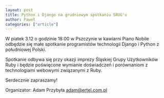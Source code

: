```yaml
---
layout: post
title: Python i Django na grudniowym spotkaniu SRUG'u
author: Paweł
categories: ["article"]
---
```


W piatek 3.12 o godzinie 18:00 w Pszczynie w kawiarni Piano Nobile
odbędzie się małe spotkanie programistów technologii Django i Python z
południowej Polski.

Spotkanie odbywa się przy okazji imprezy Śląskiej Grupy Użytkowników
Ruby i będzie poświęcone wymianie doświadczeń i porównaniom z
technologiami webowymi związanymi z Ruby.

Serdecznie zapraszamy!

Organizator: Adam Przybyła <adam@ertel.com.pl>

